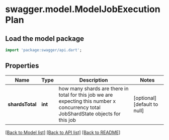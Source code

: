 # swagger.model.ModelJobExecutionPlan

## Load the model package
```dart
import 'package:swagger/api.dart';
```

## Properties
Name | Type | Description | Notes
------------ | ------------- | ------------- | -------------
**shardsTotal** | **int** | how many shards are there in total for this job we are expecting this number x concurrency total JobShardState objects for this job | [optional] [default to null]

[[Back to Model list]](../README.md#documentation-for-models) [[Back to API list]](../README.md#documentation-for-api-endpoints) [[Back to README]](../README.md)

